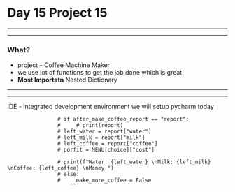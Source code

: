 # Day 15 Project 15

---
---
### What?
- project - Coffee Machine Maker
- we use lot of functions to get the job done which is great
- **Most Importatn** Nested Dictionary 


---
---


IDE - integrated development environment
we will setup pycharm today
```                # after_make_coffee_report = input("want to see report? Type 'report' ").lower()
                # if after_make_coffee_report == "report":
                #     # print(report)
                # left_water = report["water"]
                # left_milk = report["milk"]
                # left_coffee = report["coffee"]
                # porfit = MENU[choice]["cost"]

                # print(f"Water: {left_water} \nMilk: {left_milk} \nCoffee: {left_coffee} \nMoney ")
                # else:
                #     make_more_coffee = False
                    ```


        
